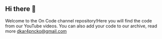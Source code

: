## Hi there 👋

Welcome to the On Code channel repository!Here you will find the code from our YouTube videos.
You can also add your code to our archive, read more dkar4pncko@gmail.com
